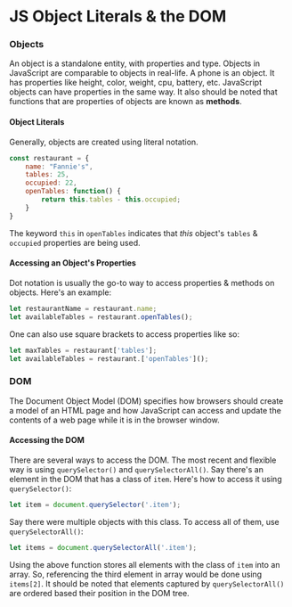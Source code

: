 # JS Object Literals & the DOM

### Objects

An object is a standalone entity, with properties and type. Objects in JavaScript
are comparable to objects in real-life. A phone is an object. It has properties
like height, color, weight, cpu, battery, etc. JavaScript objects can have properties
in the same way. It also should be noted that functions that are properties of
objects are known as **methods**.

#### Object Literals

Generally, objects are created using literal notation.

```JavaScript
const restaurant = {
    name: "Fannie's",
    tables: 25,
    occupied: 22,
    openTables: function() {
        return this.tables - this.occupied;
    }
}
```

The keyword `this` in `openTables` indicates that _this_ object's `tables` &
`occupied` properties are being used.

#### Accessing an Object's Properties

Dot notation is usually the go-to way to access properties & methods on objects.
Here's an example:

```JavaScript
let restaurantName = restaurant.name;
let availableTables = restaurant.openTables();
```

One can also use square brackets to access properties like so:

```JavaScript
let maxTables = restaurant['tables'];
let availableTables = restaurant.['openTables']();
```

### DOM

The Document Object Model (DOM) specifies how browsers should create a model of an
HTML page and how JavaScript can access and update the contents of a web page while
it is in the browser window.

#### Accessing the DOM

There are several ways to access the DOM. The most recent and flexible way is using
`querySelector()` and `querySelectorAll()`. Say there's an element in the DOM that
has a class of `item`. Here's how to access it using `querySelector()`:

```JavaScript
let item = document.querySelector('.item');
```

Say there were multiple objects with this class. To access all of them, use `querySelectorAll()`:

```JavaScript
let items = document.querySelectorAll('.item');
```

Using the above function stores all elements with the class of `item` into an array.
So, referencing the third element in array would be done using `items[2]`. It should
be noted that elements captured by `querySelectorAll()` are ordered based their position
in the DOM tree.

